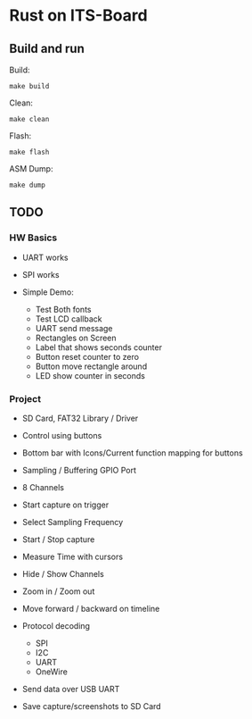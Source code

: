 # Rust on ITS-Board

## Build and run

Build:

`make build`

Clean:

`make clean`

Flash:

`make flash`

ASM Dump:

`make dump`

## TODO

### HW Basics

- UART works
- SPI works

- Simple Demo:
	- Test Both fonts
	- Test LCD callback
	- UART send message
	- Rectangles on Screen
	- Label that shows seconds counter
	- Button reset counter to zero
	- Button move rectangle around
	- LED show counter in seconds

### Project

- SD Card, FAT32 Library / Driver

- Control using buttons

- Bottom bar with Icons/Current function mapping for buttons
- Sampling / Buffering GPIO Port

- 8 Channels
- Start capture on trigger
- Select Sampling Frequency
- Start / Stop capture
- Measure Time with cursors
- Hide / Show Channels
- Zoom in / Zoom out
- Move forward / backward on timeline

- Protocol decoding
	- SPI
	- I2C
	- UART
	- OneWire

- Send data over USB UART
- Save capture/screenshots to SD Card
